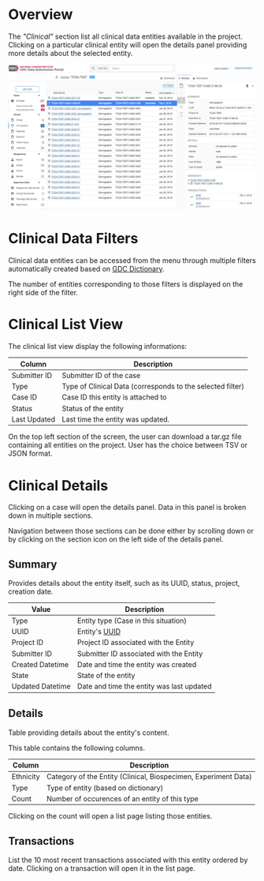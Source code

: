 # Overview

The _"Clinical"_ section list all clinical data entities available in the project. Clicking on a particular clinical entity will open the details panel providing more details about the selected entity.

[![GDC Submission Cases Default View](images/GDC_Submission_Clinical_Default.png)](images/GDC_Submission_Clinical_Default.png "Click to see the full image.")

# Clinical Data Filters

Clinical data entities can be accessed from the menu through multiple filters automatically created based on [GDC Dictionary](../../Dictionary/index.md). 

The number of entities corresponding to those filters is displayed on the right side of the filter.

# Clinical List View

The clinical list view display the following informations:

|Column|Description|
| --- | --- |
| Submitter ID | Submitter ID of the case |
| Type | Type of Clinical Data (corresponds to the selected filter)|
| Case ID | Case ID this entity is attached to |
| Status | Status of the entity |
| Last Updated | Last time the entity was updated. |

On the top left section of the screen, the user can download a tar.gz file containing all entities on the project. User has the choice between TSV or JSON format.

# Clinical Details

Clicking on a case will open the details panel. Data in this panel is broken down in multiple sections.

Navigation between those sections can be done either by scrolling down or by clicking on the section icon on the left side of the details panel.

## Summary

Provides details about the entity itself, such as its UUID, status, project, creation date.

|Value|Description|
| --- | --- |
| Type | Entity type (Case in this situation)  |
| UUID | Entity's [UUID](https://en.wikipedia.org/wiki/Universally_unique_identifier) |
| Project ID | Project ID associated with the Entity |
| Submitter ID | Submitter ID associated with the Entity |
| Created Datetime | Date and time the entity was created |
| State | State of the entity |
| Updated Datetime | Date and time the entity was last updated |

## Details

Table providing details about the entity's content.

This table contains the following columns.

|Column|Description|
| --- | --- |
| Ethnicity | Category of the Entity (Clinical, Biospecimen, Experiment Data)  |
| Type | Type of entity (based on dictionary)  |
| Count | Number of occurences of an entity of this type |

Clicking on the count will open a list page listing those entities.


## Transactions

List the 10 most recent transactions associated with this entity ordered by date. Clicking on a transaction will open it in the list page.
